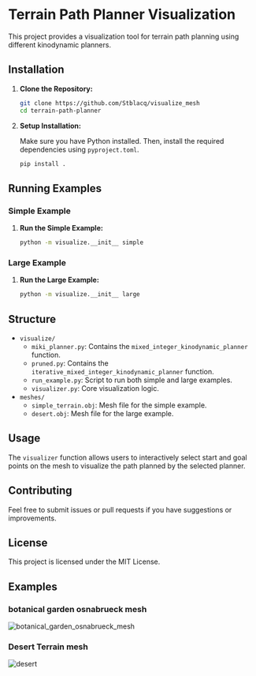 # Terrain Path Planner Visualization

This project provides a visualization tool for terrain path planning using different kinodynamic planners.

## Installation

1. **Clone the Repository:**

    ```bash
    git clone https://github.com/Stblacq/visualize_mesh
    cd terrain-path-planner
    ```

2. **Setup Installation:**

    Make sure you have Python installed. Then, install the required dependencies using `pyproject.toml`.

    ```bash
    pip install .
    ```

## Running Examples

### Simple Example

1. **Run the Simple Example:**

    ```bash
    python -m visualize.__init__ simple
    ```

### Large Example

1. **Run the Large Example:**

    ```bash
    python -m visualize.__init__ large
    ```

## Structure

- `visualize/`
  - `miki_planner.py`: Contains the `mixed_integer_kinodynamic_planner` function.
  - `pruned.py`: Contains the `iterative_mixed_integer_kinodynamic_planner` function.
  - `run_example.py`: Script to run both simple and large examples.
  - `visualizer.py`: Core visualization logic.
- `meshes/`
  - `simple_terrain.obj`: Mesh file for the simple example.
  - `desert.obj`: Mesh file for the large example.

## Usage

The `visualizer` function allows users to interactively select start and goal points on the mesh to visualize the path planned by the selected planner.

## Contributing

Feel free to submit issues or pull requests if you have suggestions or improvements.

## License

This project is licensed under the MIT License.

## Examples
### botanical garden osnabrueck mesh
![botanical_garden_osnabrueck_mesh](visualize/datasets/test.png)

### Desert Terrain mesh
![desert](visualize/datasets/desert.png)